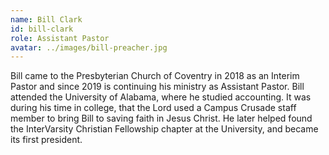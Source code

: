 ```yaml
---
name: Bill Clark
id: bill-clark
role: Assistant Pastor
avatar: ../images/bill-preacher.jpg
---
```


Bill came to the Presbyterian Church of Coventry in 2018 as an Interim Pastor and since 2019 is continuing his ministry as Assistant Pastor. Bill attended the University of Alabama, where he studied accounting. It was during his time in college, that the Lord used a Campus Crusade staff member to bring Bill to saving faith in Jesus Christ. He later helped found the InterVarsity Christian Fellowship chapter at the University, and became its first president.
